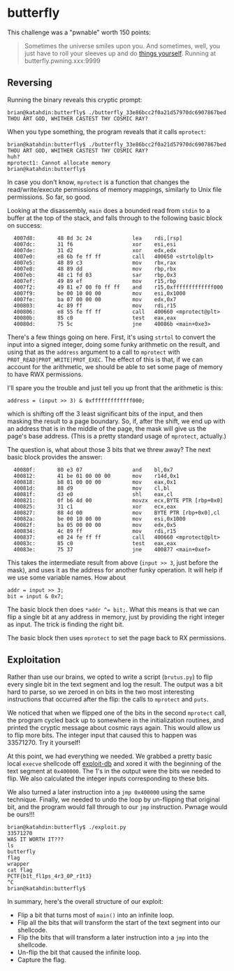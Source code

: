 butterfly
=========

This challenge was a "pwnable" worth 150 points:

> Sometimes the universe smiles upon you. And sometimes, well, you just have to roll your  sleeves up and do [things yourself](https://github.com/burlingpwn/Writeups/raw/butterfly/PlaidCTF-2016/butterfly/butterfly_33e86bcc2f0a21d57970dc6907867bed). Running at butterfly.pwning.xxx:9999

Reversing
---------

Running the binary reveals this cryptic prompt:

```
brian@katahdin:butterfly$ ./butterfly_33e86bcc2f0a21d57970dc6907867bed
THOU ART GOD, WHITHER CASTEST THY COSMIC RAY?
```

When you type something, the program reveals that it calls ```mprotect```:

```
brian@katahdin:butterfly$ ./butterfly_33e86bcc2f0a21d57970dc6907867bed
THOU ART GOD, WHITHER CASTEST THY COSMIC RAY?
huh?
mprotect1: Cannot allocate memory
brian@katahdin:butterfly$
```

In case you don't know, ```mprotect``` is a function that changes the read/write/execute permissions of memory mappings, similarly to Unix file permissions. So far, so good.

Looking at the disassembly, ```main``` does a bounded read from ```stdin``` to a buffer at the top of the stack, and falls through to the following basic block on success:

```
  4007d8:       48 8d 3c 24             lea    rdi,[rsp]
  4007dc:       31 f6                   xor    esi,esi
  4007de:       31 d2                   xor    edx,edx
  4007e0:       e8 6b fe ff ff          call   400650 <strtol@plt>
  4007e5:       48 89 c3                mov    rbx,rax
  4007e8:       48 89 dd                mov    rbp,rbx
  4007eb:       48 c1 fd 03             sar    rbp,0x3
  4007ef:       49 89 ef                mov    r15,rbp
  4007f2:       49 81 e7 00 f0 ff ff    and    r15,0xfffffffffffff000
  4007f9:       be 00 10 00 00          mov    esi,0x1000
  4007fe:       ba 07 00 00 00          mov    edx,0x7
  400803:       4c 89 ff                mov    rdi,r15
  400806:       e8 55 fe ff ff          call   400660 <mprotect@plt>
  40080b:       85 c0                   test   eax,eax
  40080d:       75 5c                   jne    40086b <main+0xe3>
```

There's a few things going on here. First, it's using ```strtol``` to convert the input into a signed integer, doing some funky arithmetic on the result, and using that as the ```address``` argument to a call to ```mprotect``` with ```PROT_READ|PROT_WRITE|PROT_EXEC```. The effect of this is that, if we can account for the arithmetic, we should be able to set some page of memory to have RWX permissions.

I'll spare you the trouble and just tell you up front that the arithmetic is this:

```
address = (input >> 3) & 0xfffffffffffff000;
```

which is shifting off the 3 least significant bits of the input, and then masking the result to a page boundary. So, if, after the shift, we end up with an address that is in the middle of the page, the mask will give us the page's base address. (This is a pretty standard usage of ```mprotect```, actually.)

The question is, what about those 3 bits that we threw away? The next basic block provides the answer:

```
  40080f:       80 e3 07                and    bl,0x7
  400812:       41 be 01 00 00 00       mov    r14d,0x1
  400818:       b8 01 00 00 00          mov    eax,0x1
  40081d:       88 d9                   mov    cl,bl
  40081f:       d3 e0                   shl    eax,cl
  400821:       0f b6 4d 00             movzx  ecx,BYTE PTR [rbp+0x0]
  400825:       31 c1                   xor    ecx,eax
  400827:       88 4d 00                mov    BYTE PTR [rbp+0x0],cl
  40082a:       be 00 10 00 00          mov    esi,0x1000
  40082f:       ba 05 00 00 00          mov    edx,0x5
  400834:       4c 89 ff                mov    rdi,r15
  400837:       e8 24 fe ff ff          call   400660 <mprotect@plt>
  40083c:       85 c0                   test   eax,eax
  40083e:       75 37                   jne    400877 <main+0xef>
```

This takes the intermediate result from above (```input >> 3```, just before the mask), and uses it as the address for another funky operation. It will help if we use some variable names. How about
```
addr = input >> 3;
bit = input & 0x7;
```

The basic block then does ```*addr ^= bit;```. What this means is that we can flip a single bit at any address in memory, just by providing the right integer as input. The trick is finding the right bit.

The basic block then uses ```mprotect``` to set the page back to RX permissions.

Exploitation
------------

Rather than use our brains, we opted to write a script (```brutus.py```) to flip every single bit in the text segment and log the result. The output was a bit hard to parse, so we zeroed in on bits in the two most interesting instructions that occurred after the flip: the calls to ```mprotect``` and ```puts```.

We noticed that when we flipped one of the bits in the second ```mprotect``` call, the program cycled back up to somewhere in the initialization routines, and printed the cryptic message about cosmic rays again. This would allow us to flip more bits. The integer input that caused this to happen was 33571270. Try it yourself!

At this point, we had everything we needed. We grabbed a pretty basic local ```execve``` shellcode off [exploit-db](https://www.exploit-db.com/) and xored it with the beginning of the text segment at ```0x400000```. The 1's in the output were the bits we needed to flip. We also calculated the integer inputs corresponding to these bits.

We also turned a later instruction into a ```jmp 0x400000``` using the same technique. Finally, we needed to undo the loop by un-flipping that original bit, and the program would fall through to our ```jmp``` instruction. Pwnage would be ours!!!

```
brian@katahdin:butterfly$ ./exploit.py
33571270
WAS IT WORTH IT???
ls
butterfly
flag
wrapper
cat flag
PCTF{b1t_fl1ps_4r3_0P_r1t3}
^C
brian@katahdin:butterfly$
```

In summary, here's the overall structure of our exploit:
- Flip a bit that turns most of ```main()``` into an infinite loop.
- Flip all the bits that will transform the start of the text segment into our shellcode.
- Flip the bits that will transform a later instruction into a ```jmp``` into the shellcode.
- Un-flip the bit that caused the infinite loop.
- Capture the flag.
